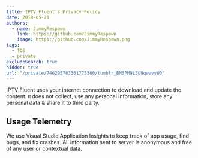 ```yaml
---
title: IPTV Fluent’s Privacy Policy
date: 2018-05-21
authors:
  - name: JimmyRespawn
    link: https://github.com/JimmyRespawn
    image: https://github.com/JimmyRespawn.png
tags:
  - TOS
  - private
excludeSearch: true
hidden: true
url: "/private/746295783301775360/tumblr_BMSPM9L3U9qwvvyW0"
---
```


IPTV Fluent uses your internet connection to download and update the content. <small>It </small>does not collect, use any personal information, store any personal data &amp; share it to third party. 

## Usage Telemetry

We use Visual Studio Application Insights to keep track of app usage, find
 bugs, and fix crashes. All information sent to server is anonymous and free of any user or contextual data.